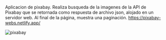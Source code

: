 Aplicacion de pixabay. Realiza busqueda de la imagenes de la API de Pixabay que se retornada como respuesta de archivo json, alojado en un servidor web. Al final de la página, muestra una paginación.
https://pixabay-webs.netlify.app/

![pixabay](https://user-images.githubusercontent.com/66856814/90453195-56a4aa80-e0c6-11ea-885e-6a974461c498.jpg)
